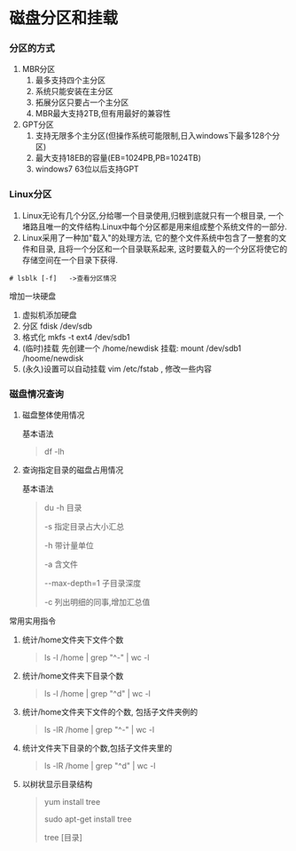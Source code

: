 # 磁盘分区和挂载

### 分区的方式

1. MBR分区
    1. 最多支持四个主分区
    2. 系统只能安装在主分区
    3. 拓展分区只要占一个主分区
    4. MBR最大支持2TB,但有用最好的兼容性
2. GPT分区
    1. 支持无限多个主分区(但操作系统可能限制,日入windows下最多128个分区)
    2. 最大支持18EB的容量(EB=1024PB,PB=1024TB)
    3. windows7 63位以后支持GPT

### Linux分区

1. Linux无论有几个分区,分给哪一个目录使用,归根到底就只有一个根目录, 一个堵路且唯一的文件结构.Linux中每个分区都是用来组成整个系统文件的一部分.
2. Linux采用了一种加"载入"的处理方法, 它的整个文件系统中包含了一整套的文件和目录, 且将一个分区和一个目录联系起来, 这时要载入的一个分区将使它的存储空间在一个目录下获得.

```
# lsblk [-f]   ->查看分区情况
```

增加一块硬盘

1. 虚拟机添加硬盘
2. 分区    fdisk /dev/sdb
3. 格式化  mkfs -t ext4 /dev/sdb1
4. (临时)挂载   先创建一个 /home/newdisk  挂载: mount /dev/sdb1 /hoome/newdisk
5. (永久)设置可以自动挂载 vim /etc/fstab  , 修改一些内容



### 磁盘情况查询

1. 磁盘整体使用情况

    基本语法

    > df -lh

2. 查询指定目录的磁盘占用情况

    基本语法

    > du -h 目录
    >
    > -s 指定目录占大小汇总
    >
    > -h 带计量单位
    >
    > -a  含文件
    >
    > --max-depth=1  子目录深度
    >
    > -c 列出明细的同事,增加汇总值

常用实用指令

1. 统计/home文件夹下文件个数

    > ls -l /home | grep "^-" | wc -l

2. 统计/home文件夹下目录个数

    > ls -l /home | grep "^d" | wc -l

3. 统计/home文件夹下文件的个数, 包括子文件夹例的

    > ls -lR /home | grep "^-" | wc -l

4. 统计文件夹下目录的个数,包括子文件夹里的

    > ls -lR /home | grep "^d" | wc -l

5. 以树状显示目录结构

    > yum install tree
    >
    > sudo apt-get install tree
    >
    > tree [目录]





